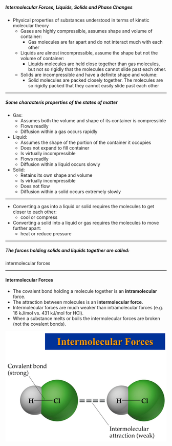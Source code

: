 ##### Intermolecular Forces, Liquids, Solids and Phase Changes

- Physical properties of substances understood in terms of kinetic
molecular theory
  - Gases are highly compressible, assumes shape and volume of container:
    - Gas molecules are far apart and do not interact much with each other
  - Liquids are almost incompressible, assume the shape but not the volume
  of container:
    - Liquids molecules are held close together than gas molecules, but
    not so rigidly that the molecules cannot slide past each other.
  - Solids are incompressible and have a definite shape and volume:
    - Solid molecules are packed closely together. The molecules are so
    rigidly packed that they cannot easily slide past each other

---

##### Some characteris properties of the states of matter
- Gas:
  - Assumes both the volume and shape of its container is compressible
  - Flows readily
  - Diffusion within a gas occurs rapidly
- Liquid:
  - Assumes the shape of the portion of the container it occupies
  - Does not expand to fill container
  - Is virtually incompressible
  - Flows readily
  - Diffusion within a liquid occurs slowly
- Solid:
  - Retains its own shape and volume
  - Is virtually incompressible
  - Does not flow
  - Diffusion within a solid occurs extremely slowly

---

- Converting a gas into a liquid or solid requires the molecules to get
closer to each other:
  - cool or compress
- Converting a solid into a liquid or gas requires the molecules to move
further apart:
  - heat or reduce pressure

---

##### The forces holding solids and liquids together are called:
intermolecular forces

---

#### Intermolecular Forces

- The covalent bond holding a molecule together is an **intramolecular** force.
- The attraction between molecules is an **intermolecular force**.
- Intermolecular forces are much weaker than intramolecular forces
(e.g. 16 kJ/mol vs. 431 kJ/mol for HCl).
- When a substance melts or boils the intermolecular forces are broken
(not the covalent bonds).

![Alt Text](./image1.png)
